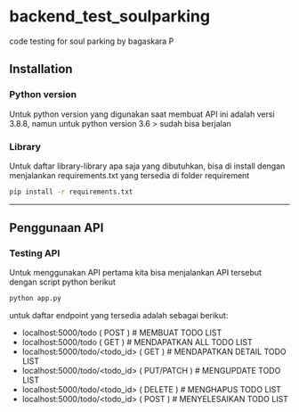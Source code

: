 # backend_test_soulparking
code testing for soul parking by bagaskara P

## Installation

### Python version
Untuk python version yang digunakan saat membuat API ini adalah versi 3.8.8, namun untuk python version 3.6 > sudah bisa berjalan 
### Library
Untuk daftar library-library apa saja yang dibutuhkan, bisa di install dengan menjalankan requirements.txt yang tersedia di folder requirement

```bash
pip install -r requirements.txt
```

---


## Penggunaan API

### Testing API
Untuk menggunakan API pertama kita bisa menjalankan API tersebut dengan script python berikut

```python
python app.py
```

untuk daftar endpoint yang tersedia adalah sebagai berikut:
- localhost:5000/todo ( POST )  # MEMBUAT TODO LIST
- localhost:5000/todo ( GET )   # MENDAPATKAN ALL TODO LIST
- localhost:5000/todo/<todo_id> ( GET ) # MENDAPATKAN DETAIL TODO LIST
- localhost:5000/todo/<todo_id> ( PUT/PATCH ) # MENGUPDATE TODO LIST
- localhost:5000/todo/<todo_id> ( DELETE )  # MENGHAPUS TODO LIST
- localhost:5000/todo/<todo_id> ( POST )    # MENYELESAIKAN TODO LIST

